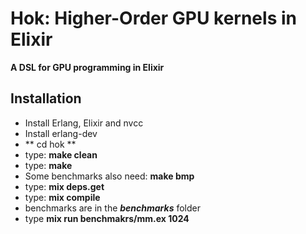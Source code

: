 # Hok: Higher-Order GPU kernels in Elixir

**A DSL for GPU programming in Elixir**

## Installation

* Install Erlang, Elixir and nvcc
* Install erlang-dev
* ** cd hok **
* type: **make clean**
* type: **make**
* Some benchmarks also need: **make bmp**
* type: **mix deps.get**
* type: **mix compile**
* benchmarks are in the ***benchmarks*** folder
* type **mix run benchmakrs/mm.ex 1024**
```


